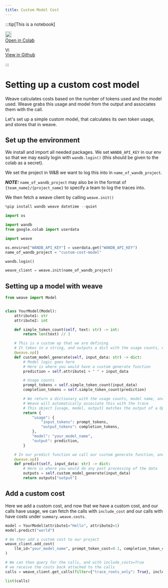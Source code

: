```yaml
---
title: Custom Model Cost
---
```



:::tip[This is a notebook]

<a href="https://colab.research.google.com/github/wandb/weave/blob/master/docs/./notebooks/custom_model_cost.ipynb" target="_blank" rel="noopener noreferrer" class="navbar__item navbar__link button button--secondary button--med margin-right--sm notebook-cta-button"><div><img src="https://upload.wikimedia.org/wikipedia/commons/archive/d/d0/20221103151430%21Google_Colaboratory_SVG_Logo.svg" alt="Open In Colab" height="20px" /><div>Open in Colab</div></div></a>

<a href="https://github.com/wandb/weave/blob/master/docs/./notebooks/custom_model_cost.ipynb" target="_blank" rel="noopener noreferrer" class="navbar__item navbar__link button button--secondary button--med margin-right--sm notebook-cta-button"><div><img src="https://upload.wikimedia.org/wikipedia/commons/9/91/Octicons-mark-github.svg" alt="View in Github" height="15px" /><div>View in Github</div></div></a>

:::



<!--- @wandbcode{prompt-optim-notebook} -->

# Setting up a custom cost model

Weave calculates costs based on the number of tokens used and the model used.
Weave grabs this usage and model from the output and associates them with the call.

Let's set up a simple custom model, that calculates its own token usage, and stores that in weave.

## Set up the environment

We install and import all needed packages.
We set `WANDB_API_KEY` in our env so that we may easily login with `wandb.login()` (this should be given to the colab as a secret).

We set the project in W&B we want to log this into in `name_of_wandb_project`.

**_NOTE:_** `name_of_wandb_project` may also be in the format of `{team_name}/{project_name}` to specify a team to log the traces into.

We then fetch a weave client by calling `weave.init()`


```python
%pip install wandb weave datetime --quiet
```


```python
import os

import wandb
from google.colab import userdata

import weave

os.environ["WANDB_API_KEY"] = userdata.get("WANDB_API_KEY")
name_of_wandb_project = "custom-cost-model"

wandb.login()
```


```python
weave_client = weave.init(name_of_wandb_project)
```

## Setting up a model with weave



```python
from weave import Model


class YourModel(Model):
    attribute1: str
    attribute2: int

    def simple_token_count(self, text: str) -> int:
        return len(text) // 3

    # This is a custom op that we are defining
    # It takes in a string, and outputs a dict with the usage counts, model name, and the output
    @weave.op()
    def custom_model_generate(self, input_data: str) -> dict:
        # Model logic goes here
        # Here is where you would have a custom generate function
        prediction = self.attribute1 + " " + input_data

        # Usage counts
        prompt_tokens = self.simple_token_count(input_data)
        completion_tokens = self.simple_token_count(prediction)

        # We return a dictionary with the usage counts, model name, and the output
        # Weave will automatically associate this with the trace
        # This object {usage, model, output} matches the output of a OpenAI Call
        return {
            "usage": {
                "input_tokens": prompt_tokens,
                "output_tokens": completion_tokens,
            },
            "model": "your_model_name",
            "output": prediction,
        }

    # In our predict function we call our custom generate function, and return the output.
    @weave.op()
    def predict(self, input_data: str) -> dict:
        # Here is where you would do any post processing of the data
        outputs = self.custom_model_generate(input_data)
        return outputs["output"]
```

## Add a custom cost

Here we add a custom cost, and now that we have a custom cost, and our calls have usage, we can fetch the calls with `include_cost` and our calls with have costs under `summary.weave.costs`.


```python
model = YourModel(attribute1="Hello", attribute2=1)
model.predict("world")

# We then add a custom cost to our project
weave_client.add_cost(
    llm_id="your_model_name", prompt_token_cost=0.1, completion_token_cost=0.2
)

# We can then query for the calls, and with include_costs=True
# we receive the costs back attached to the calls
calls = weave_client.get_calls(filter={"trace_roots_only": True}, include_costs=True)

list(calls)
```
